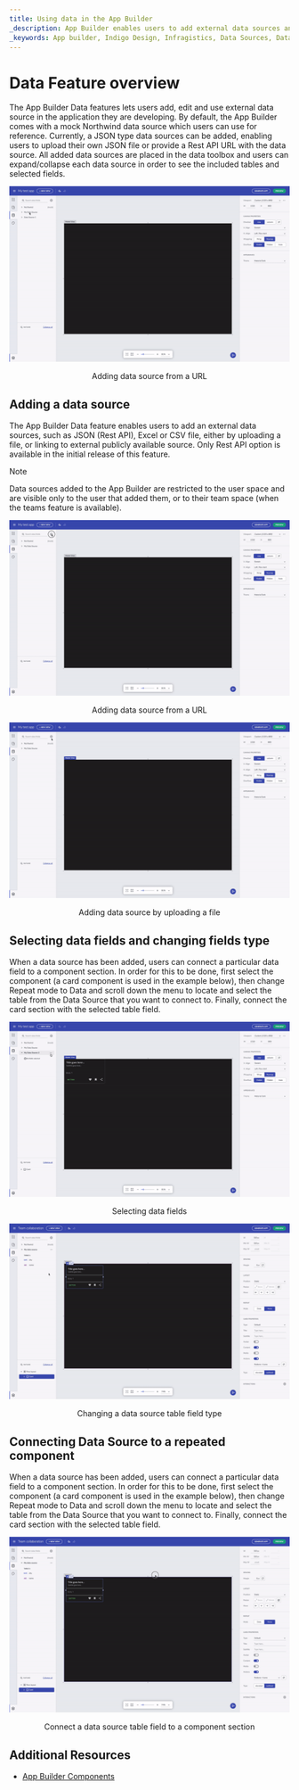```yaml
---
title: Using data in the App Builder
_description: App Builder enables users to add external data sources and bind them to the applications designed within App Builder
_keywords: App builder, Indigo Design, Infragistics, Data Sources, Data Binding
---
```


# Data Feature overview 
The App Builder Data features lets users add, edit and use external data source in the application they are developing. By default, the App Builder comes with a mock Northwind data source which users can use for reference. Currently, a JSON type data sources can be added, enabling users to upload their own JSON file or provide a Rest API URL with the data source. All added data sources are placed in the data toolbox and users can expand/collapse each data source in order to see the included tables and selected fields.

<img class="responsive-img" src="./images/DataSources-View-data-source.gif" />
<p style="text-align:center;">Adding data source from a URL</p>

## Adding a data source
The App Builder Data feature enables users to add an external data sources, such as JSON (Rest API), Excel or CSV file, either by uploading a file, or linking to external publicly available source. Only Rest API option is available in the initial release of this feature.

> [!NOTE]
> Data sources added to the App Builder are restricted to the user space and are visible only to the user that added them, or to their team space (when the teams feature is available).

<img class="responsive-img" src="./images/DataSources-Add-URL.gif" />
<p style="text-align:center;">Adding data source from a URL</p>

<img class="responsive-img" src="./images/DataSources-Add-JSON-file.gif" />
<p style="text-align:center;">Adding data source by uploading a file</p>

## Selecting data fields and changing fields type
When a data source has been added, users can connect a particular data field to a component section. In order for this to be done, first select the component (a card component is used in the example below), then change Repeat mode to Data and scroll down the menu to locate and select the table from the Data Source that you want to connect to. Finally, connect the card section with the selected table field.


<img class="responsive-img" src="./images/dataSources-select-fields.gif" />
<p style="text-align:center;">Selecting data fields</p>

<img class="responsive-img" src="./images/DataSources-Change-field-type.gif" />
<p style="text-align:center;">Changing a data source table field type</p>

## Connecting Data Source to a repeated component
When a data source has been added, users can connect a particular data field to a component section. In order for this to be done, first select the component (a card component is used in the example below), then change Repeat mode to Data and scroll down the menu to locate and select the table from the Data Source that you want to connect to. Finally, connect the card section with the selected table field.

<img class="responsive-img" src="./images/DataSources-Connect-data-source-table-fields.gif" />
<p style="text-align:center;">Connect a data source table field to a component section</p>


## Additional Resources
<div class="divider--half"></div>

* [App Builder Components](indigo-design-app-builder-components.md)
